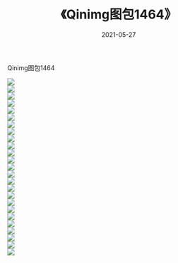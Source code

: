 ﻿---
layout: post
title:  《Qinimg图包1464》
date:   2021-05-27
img: http://imgx.orgx.ga/Qinimg图包/Qinimg图包1464/000.jpg
categories: [美女, 清纯, 唯美]
---

Qinimg图包1464

 ![](http://imgx.orgx.ga/Qinimg图包/Qinimg图包1464/001.jpg) <br>![](http://imgx.orgx.ga/Qinimg图包/Qinimg图包1464/002.jpg) <br>![](http://imgx.orgx.ga/Qinimg图包/Qinimg图包1464/003.jpg) <br>![](http://imgx.orgx.ga/Qinimg图包/Qinimg图包1464/004.jpg) <br>![](http://imgx.orgx.ga/Qinimg图包/Qinimg图包1464/005.jpg) <br>![](http://imgx.orgx.ga/Qinimg图包/Qinimg图包1464/006.jpg) <br>![](http://imgx.orgx.ga/Qinimg图包/Qinimg图包1464/007.jpg) <br>![](http://imgx.orgx.ga/Qinimg图包/Qinimg图包1464/008.jpg) <br>![](http://imgx.orgx.ga/Qinimg图包/Qinimg图包1464/009.jpg) <br>![](http://imgx.orgx.ga/Qinimg图包/Qinimg图包1464/010.jpg) <br>![](http://imgx.orgx.ga/Qinimg图包/Qinimg图包1464/011.jpg) <br>![](http://imgx.orgx.ga/Qinimg图包/Qinimg图包1464/012.jpg) <br>![](http://imgx.orgx.ga/Qinimg图包/Qinimg图包1464/013.jpg) <br>![](http://imgx.orgx.ga/Qinimg图包/Qinimg图包1464/014.jpg) <br>![](http://imgx.orgx.ga/Qinimg图包/Qinimg图包1464/015.jpg) <br>![](http://imgx.orgx.ga/Qinimg图包/Qinimg图包1464/016.jpg) <br>![](http://imgx.orgx.ga/Qinimg图包/Qinimg图包1464/017.jpg) <br>![](http://imgx.orgx.ga/Qinimg图包/Qinimg图包1464/018.jpg) <br>![](http://imgx.orgx.ga/Qinimg图包/Qinimg图包1464/019.jpg) <br>![](http://imgx.orgx.ga/Qinimg图包/Qinimg图包1464/020.jpg) <br>![](http://imgx.orgx.ga/Qinimg图包/Qinimg图包1464/021.jpg) <br>![](http://imgx.orgx.ga/Qinimg图包/Qinimg图包1464/022.jpg) <br>![](http://imgx.orgx.ga/Qinimg图包/Qinimg图包1464/023.jpg) <br>![](http://imgx.orgx.ga/Qinimg图包/Qinimg图包1464/024.jpg) <br>![](http://imgx.orgx.ga/Qinimg图包/Qinimg图包1464/025.jpg) <br>